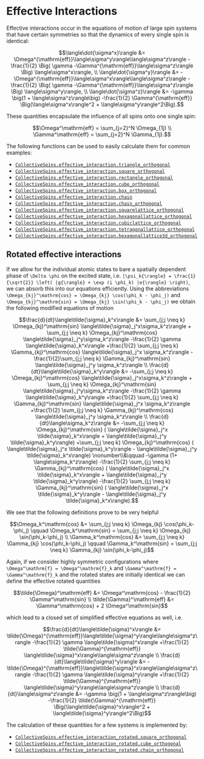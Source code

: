# Effective Interactions

Effective interactions occur in the equations of motion of large spin systems that have certain symmetries so that the dynamics of every single spin is identical:

```math
\langle\dot{\sigma^x}\rangle &=
  \Omega^{\mathrm{eff}}\langle\sigma^y\rangle\langle\sigma^z\rangle
  -\frac{1}{2} \Big(
      \gamma
    -\Gamma^{\mathrm{eff}}\langle\sigma^z\rangle
  \Big) \langle\sigma^x\rangle,
\\
\langle\dot{\sigma^y}\rangle &=
  -\Omega^{\mathrm{eff}}\langle\sigma^x\rangle\langle\sigma^z\rangle
  -\frac{1}{2} \Big(
    \gamma
    -\Gamma^{\mathrm{eff}}\langle\sigma^z\rangle
  \Big) \langle\sigma^y\rangle,
\\
\langle\dot{\sigma^z}\rangle &=
    -\gamma \big(1 + \langle\sigma^z\rangle\big)
    -\frac{1}{2} \Gamma^{\mathrm{eff}} \Big(\langle\sigma^x\rangle^2 + \langle\sigma^y\rangle^2\Big).
```

These quantities encapsulate the influence of all spins onto one single spin:

```math
\Omega^\mathrm{eff} = \sum_{j=2}^N \Omega_{1j}
\\
\Gamma^\mathrm{eff} = \sum_{j=2}^N \Gamma_{1j}.
```

The following functions can be used to easily calculate them for common examples:

* [`CollectiveSpins.effective_interaction.triangle_orthogonal`](@ref)
* [`CollectiveSpins.effective_interaction.square_orthogonal`](@ref)
* [`CollectiveSpins.effective_interaction.rectangle_orthogonal`](@ref)
* [`CollectiveSpins.effective_interaction.cube_orthogonal`](@ref)
* [`CollectiveSpins.effective_interaction.box_orthogonal`](@ref)
* [`CollectiveSpins.effective_interaction.chain`](@ref)
* [`CollectiveSpins.effective_interaction.chain_orthogonal`](@ref)
* [`CollectiveSpins.effective_interaction.squarelattice_orthogonal`](@ref)
* [`CollectiveSpins.effective_interaction.hexagonallattice_orthogonal`](@ref)
* [`CollectiveSpins.effective_interaction.cubiclattice_orthogonal`](@ref)
* [`CollectiveSpins.effective_interaction.tetragonallattice_orthogonal`](@ref)
* [`CollectiveSpins.effective_interaction.hexagonallattice3d_orthogonal`](@ref)


## Rotated effective interactions

If we allow for the individual atomic states to bare a spatially dependent phase of ``\Delta \phi`` on the excited state, i.e. ``|\psi_k{\rangle} = \frac{1}{\sqrt{2}} \left( |g{\rangle} + \exp (i \phi_k) |e{\rangle} \right)``,  we can absorb this into our equations efficiently. Using the abbreviations ``\Omega_{kj}^\mathrm{cos} = \Omega_{kj} \cos(\phi_k - \phi_j)`` and ``\Omega_{kj}^\mathrm{sin} = \Omega_{kj} \sin(\phi_k - \phi_j)`` we obtain the following modified equations of motion

```math
\frac{d}{dt}\langle\tilde{\sigma}_k^x\rangle
&= \sum_{j;j \neq k} \Omega_{kj}^\mathrm{sin} \langle\tilde{\sigma}_j^x\sigma_k^z\rangle
        + \sum_{j;j \neq k} \Omega_{kj}^\mathrm{cos} \langle\tilde{\sigma}_j^y\sigma_k^z\rangle
    -\frac{1}{2} \gamma \langle\tilde{\sigma}_k^x\rangle
    +\frac{1}{2} \sum_{j;j \neq k} \Gamma_{kj}^\mathrm{cos} \langle\tilde{\sigma}_j^x \sigma_k^z\rangle
        -\frac{1}{2}\sum_{j;j \neq k} \Gamma_{kj}^\mathrm{sin} \langle\tilde{\sigma}_j^y \sigma_k^z\rangle
\\
\frac{d}{dt}\langle\tilde{\sigma}_k^y\rangle
&= -\sum_{j;j \neq k} \Omega_{kj}^\mathrm{cos} \langle\tilde{\sigma}_j^x\sigma_k^z\rangle
        + \sum_{j;j \neq k} \Omega_{kj}^\mathrm{sin} \langle\tilde{\sigma}_j^y\sigma_k^z\rangle
    -\frac{1}{2} \gamma \langle\tilde{\sigma}_k^y\rangle
    +\frac{1}{2} \sum_{j;j \neq k} \Gamma_{kj}^\mathrm{sin} \langle\tilde{\sigma}_j^x \sigma_k^z\rangle
    +\frac{1}{2} \sum_{j;j \neq k} \Gamma_{kj}^\mathrm{cos} \langle\tilde{\sigma}_j^y \sigma_k^z\rangle
\\
\frac{d}{dt}\langle\sigma_k^z\rangle
&= -\sum_{j;j \neq k} \Omega_{kj}^\mathrm{sin} (
            \langle\tilde{\sigma}_j^x \tilde{\sigma}_k^x\rangle
            + \langle\tilde{\sigma}_j^y \tilde{\sigma}_k^y\rangle)
    +\sum_{j;j \neq k} \Omega_{kj}^\mathrm{cos} (
            \langle\tilde{\sigma}_j^x \tilde{\sigma}_k^y\rangle
            - \langle\tilde{\sigma}_j^y \tilde{\sigma}_k^x\rangle)
  \nonumber\\&\qquad
    -\gamma (1+ \langle\sigma_k^z\rangle)
    -\frac{1}{2} \sum_{j;j \neq k} \Gamma_{kj}^\mathrm{cos} (
            \langle\tilde{\sigma}_j^x \tilde{\sigma}_k^x\rangle
            + \langle\tilde{\sigma}_j^y \tilde{\sigma}_k^y\rangle)
    -\frac{1}{2} \sum_{j;j \neq k} \Gamma_{kj}^\mathrm{sin} (
            \langle\tilde{\sigma}_j^x \tilde{\sigma}_k^y\rangle
            - \langle\tilde{\sigma}_j^y \tilde{\sigma}_k^x\rangle).
```

We see that the following definitions prove to be very helpful

```math
\Omega_k^\mathrm{cos} &= \sum_{j;j \neq k} \Omega_{kj} \cos(\phi_k-\phi_j)
\qquad
\Omega_k^\mathrm{sin} = \sum_{j;j \neq k} \Omega_{kj} \sin(\phi_k-\phi_j)
\\
\Gamma_k^\mathrm{cos} &= \sum_{j;j \neq k} \Gamma_{kj} \cos(\phi_k-\phi_j)
\qquad
\Gamma_k^\mathrm{sin} = \sum_{j;j \neq k} \Gamma_{kj} \sin(\phi_k-\phi_j)
```

Again, if we consider highly symmetric configurations where ``\Omega^\mathrm{f} = \Omega^\mathrm{f}_k`` and ``\Gamma^\mathrm{f} = \Gamma^\mathrm{f}_k`` and the rotated states are initially identical we can define the effective rotated quantities

```math
\tilde{\Omega}^\mathrm{eff} &= \Omega^\mathrm{cos} - \frac{1}{2} \Gamma^\mathrm{sin}
\\
\tilde{\Gamma}^\mathrm{eff} &= \Gamma^\mathrm{cos} + 2 \Omega^\mathrm{sin}
```

which lead to a closed set of simplified effective equations as well, i.e.

```math
\frac{d}{dt}\langle\tilde{\sigma}^x\rangle  &=
  \tilde{\Omega}^{\mathrm{eff}}\langle\tilde{\sigma}^y\rangle\langle\sigma^z\rangle
  -\frac{1}{2} \gamma \langle\tilde{\sigma}^x\rangle
  +\frac{1}{2} \tilde{\Gamma}^{\mathrm{eff}} \langle\tilde{\sigma}^x\rangle\langle\sigma^z\rangle
\\
\frac{d}{dt}\langle\tilde{\sigma}^y\rangle  &=
  -\tilde{\Omega}^{\mathrm{eff}}\langle\tilde{\sigma}^x\rangle\langle\sigma^z\rangle
  -\frac{1}{2} \gamma \langle\tilde{\sigma}^y\rangle
  +\frac{1}{2} \tilde{\Gamma}^{\mathrm{eff}} \langle\tilde{\sigma}^y\rangle\langle\sigma^z\rangle
\\
\frac{d}{dt}\langle\sigma^z\rangle  &=
    -\gamma \big(1 + \langle\sigma^z\rangle\big)
    -\frac{1}{2} \tilde{\Gamma}^{\mathrm{eff}} \Big(\langle\tilde{\sigma}^x\rangle^2 + \langle\tilde{\sigma}^y\rangle^2\Big)
```

The calculation of these quantities for a few systems is implemented by:

* [`CollectiveSpins.effective_interaction_rotated.square_orthogonal`](@ref)
* [`CollectiveSpins.effective_interaction_rotated.cube_orthogonal`](@ref)
* [`CollectiveSpins.effective_interaction_rotated.chain_orthogonal`](@ref)
